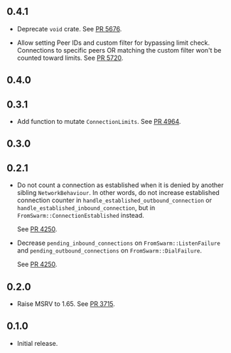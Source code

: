 ## 0.4.1

- Deprecate `void` crate.
  See [PR 5676](https://github.com/libp2p/rust-libp2p/pull/5676).

- Allow setting Peer IDs and custom filter for bypassing limit check. 
  Connections to specific peers OR matching the custom filter won't be counted toward limits.
  See [PR 5720](https://github.com/libp2p/rust-libp2p/pull/5720).

## 0.4.0

<!-- Update to libp2p-swarm v0.45.0 -->

## 0.3.1

- Add function to mutate `ConnectionLimits`.
  See [PR 4964](https://github.com/libp2p/rust-libp2p/pull/4964).

## 0.3.0


## 0.2.1

- Do not count a connection as established when it is denied by another sibling `NetworkBehaviour`.
  In other words, do not increase established connection counter in `handle_established_outbound_connection` or `handle_established_inbound_connection`, but in `FromSwarm::ConnectionEstablished` instead.

  See [PR 4250].

- Decrease `pending_inbound_connections` on `FromSwarm::ListenFailure` and `pending_outbound_connections` on `FromSwarm::DialFailure`.

  See [PR 4250].

[PR 4250]: https://github.com/libp2p/rust-libp2p/pull/4250

## 0.2.0


- Raise MSRV to 1.65.
  See [PR 3715].

[PR 3715]: https://github.com/libp2p/rust-libp2p/pull/3715

## 0.1.0

- Initial release.
